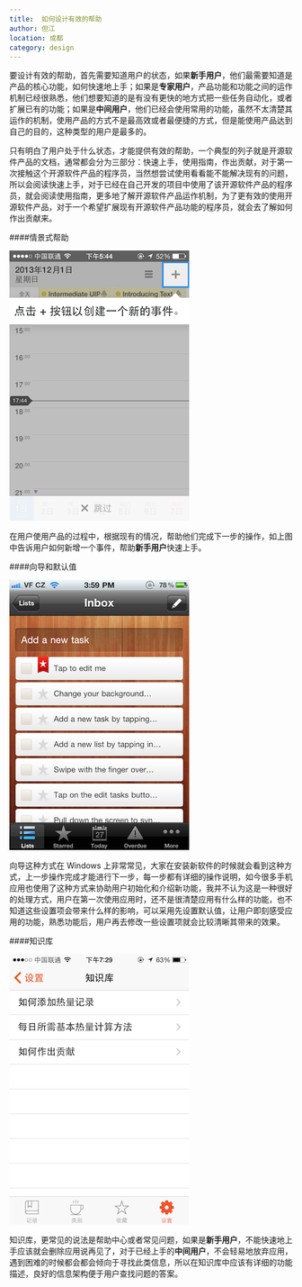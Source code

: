 ```yaml
---
title:  如何设计有效的帮助
author: 但江
location: 成都 
category: design
---
```


要设计有效的帮助，首先需要知道用户的状态，如果**新手用户**，他们最需要知道是产品的核心功能，如何快速地上手；如果是**专家用户**，产品功能和功能之间的运作机制已经很熟悉，他们想要知道的是有没有更快的地方式把一些任务自动化，或者扩展已有的功能；如果是**中间用户**，他们已经会使用常用的功能，虽然不太清楚其运作的机制，使用产品的方式不是最高效或者最便捷的方式，但是能使用产品达到自己的目的，这种类型的用户是最多的。

只有明白了用户处于什么状态，才能提供有效的帮助，一个典型的列子就是开源软件产品的文档，通常都会分为三部分：快速上手，使用指南，作出贡献，对于第一次接触这个开源软件产品的程序员，当然想尝试使用看看能不能解决现有的问题，所以会阅读快速上手，对于已经在自己开发的项目中使用了该开源软件产品的程序员，就会阅读使用指南，更多地了解开源软件产品运作机制，为了更有效的使用开源软件产品，对于一个希望扩展现有开源软件产品功能的程序员，就会去了解如何作出贡献来。

####情景式帮助

![Calendar5](/images/calendar5.png)

在用户使用产品的过程中，根据现有的情况，帮助他们完成下一步的操作，如上图中告诉用户如何新增一个事件，帮助**新手用户**快速上手。

####向导和默认值

![Wunderlist Inbox](/images/wunderlist-inbox.png)

向导这种方式在 Windows 上非常常见，大家在安装新软件的时候就会看到这种方式，上一步操作完成才能进行下一步，每一步都有详细的操作说明，如今很多手机应用也使用了这种方式来协助用户初始化和介绍新功能，我并不认为这是一种很好的处理方式，用户在第一次使用应用时，还不是很清楚应用有什么样的功能，也不知道这些设置项会带来什么样的影响，可以采用先设置默认值，让用户即刻感受应用的功能，熟悉功能后，用户再去修改一些设置项就会比较清晰其带来的效果。

####知识库

![Calorie](/images/calorie.png)

知识库，更常见的说法是帮助中心或者常见问题，如果是**新手用户**，不能快速地上手应该就会删除应用说再见了，对于已经上手的**中间用户**，不会轻易地放弃应用，遇到困难的时候都会都会倾向于寻找此类信息，所以在知识库中应该有详细的功能描述，良好的信息架构便于用户查找问题的答案。
